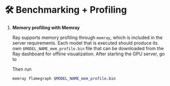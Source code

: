 # 🛠️ Benchmarking + Profiling

1. **Memory profiling with Memray**

    Ray supports memory profiling through `memray`, 
    which is included in the server requirements. Each model
    that is executed should produce its own `$MODEL_NAME_mem_profile.bin`
    file that can be downloaded from the Ray dashboard for 
    offline visualization. After starting the GPU server, go to

    Then run
    ```bash
    memray flamegraph $MODEL_NAME_mem_profile.bin
    ```